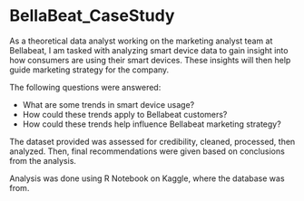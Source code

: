 # BellaBeat_CaseStudy

As a theoretical data analyst working on the marketing analyst team at Bellabeat, I am tasked with analyzing smart device data to gain insight into how consumers are using their smart devices. These insights will then help guide marketing strategy for the company. 

The following questions were answered: 
* What are some trends in smart device usage?
* How could these trends apply to Bellabeat customers?
* How could these trends help influence Bellabeat marketing strategy?

The dataset provided was assessed for credibility, cleaned, processed, then analyzed. 
Then, final recommendations were given based on conclusions from the analysis. 

Analysis was done using R Notebook on Kaggle, where the database was from. 
